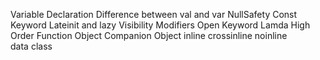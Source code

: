 Variable Declaration 
Difference between val and var 
NullSafety
Const Keyword 
Lateinit and lazy
Visibility Modifiers
Open Keyword 
Lamda
High Order Function
Object
Companion Object
inline
crossinline
noinline
data class
